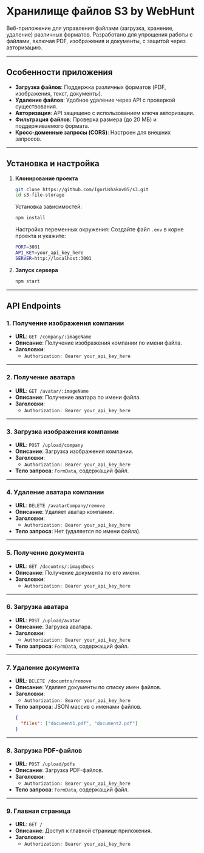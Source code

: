 # **Хранилище файлов S3 by WebHunt**

Веб-приложение для управления файлами (загрузка, хранение, удаление) различных форматов. Разработано для упрощения работы с файлами, включая PDF, изображения и документы, с защитой через авторизацию.

---

## **Особенности приложения**

- **Загрузка файлов**: Поддержка различных форматов (PDF, изображения, текст, документы).
- **Удаление файлов**: Удобное удаление через API с проверкой существования.
- **Авторизация**: API защищено с использованием ключа авторизации.
- **Фильтрация файлов**: Проверка размера (до 20 МБ) и поддерживаемого формата.
- **Кросс-доменные запросы (CORS)**: Настроен для внешних запросов.

---

## **Установка и настройка**

1. **Клонирование проекта**
   ```bash
   git clone https://github.com/IgorUshakov05/s3.git
   cd s3-file-storage
   ```
   Установка зависимостей:
   ```bash
   npm install
   ```
   Настройка переменных окружения:
   Создайте файл `.env` в корне проекта и укажите:
   ```bash
   PORT=3001
   API_KEY=your_api_key_here
   SERVER=http://localhost:3001
   ```

2. **Запуск сервера**
   ```bash
   npm start
   ```

---

## **API Endpoints**

### 1. **Получение изображения компании**
- **URL**: `GET /company/:imageName`
- **Описание**: Получение изображения компании по имени файла.
- **Заголовки**:
  - `Authorization: Bearer your_api_key_here`
  
---

### 2. **Получение аватара**
- **URL**: `GET /avatar/:imageName`
- **Описание**: Получение аватара по имени файла.
- **Заголовки**:
  - `Authorization: Bearer your_api_key_here`

---

### 3. **Загрузка изображения компании**
- **URL**: `POST /upload/company`
- **Описание**: Загрузка изображения компании.
- **Заголовки**:
  - `Authorization: Bearer your_api_key_here`
- **Тело запроса**: `FormData`, содержащий файл.
  
---

### 4. **Удаление аватара компании**
- **URL**: `DELETE /avatarCompany/remove`
- **Описание**: Удаляет аватар компании.
- **Заголовки**:
  - `Authorization: Bearer your_api_key_here`
- **Тело запроса**: Нет (удаляется по имени файла).

---

### 5. **Получение документа**
- **URL**: `GET /documtns/:imageDocs`
- **Описание**: Получение документа по его имени.
- **Заголовки**:
  - `Authorization: Bearer your_api_key_here`

---

### 6. **Загрузка аватара**
- **URL**: `POST /upload/avatar`
- **Описание**: Загрузка аватара.
- **Заголовки**:
  - `Authorization: Bearer your_api_key_here`
- **Тело запроса**: `FormData`, содержащий файл.

---

### 7. **Удаление документа**
- **URL**: `DELETE /documtns/remove`
- **Описание**: Удаляет документы по списку имен файлов.
- **Заголовки**:
  - `Authorization: Bearer your_api_key_here`
- **Тело запроса**: JSON массив с именами файлов.
  ```json
  {
    "files": ["document1.pdf", "document2.pdf"]
  }
  ```

---

### 8. **Загрузка PDF-файлов**
- **URL**: `POST /upload/pdfs`
- **Описание**: Загрузка PDF-файлов.
- **Заголовки**:
  - `Authorization: Bearer your_api_key_here`
- **Тело запроса**: `FormData`, содержащий файл.

---

### 9. **Главная страница**
- **URL**: `GET /`
- **Описание**: Доступ к главной странице приложения.
- **Заголовки**:
  - `Authorization: Bearer your_api_key_here`

